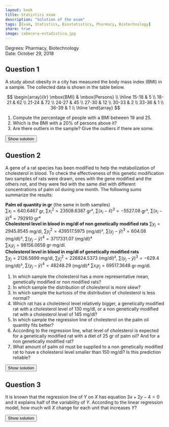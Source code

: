 ```yaml
---
layout: book
title: Statistics exam
description: "Solution of the exam"
tags: [Exam, Statistics, Biostatistics, Pharmacy, Biotechnology]
share: true
image: cabecera-estadistica.jpg
---
```




Degrees: Pharmacy, Biotechnology  
Date: October 29, 2018 

## Question 1
A study about obesity in a city has measured the body mass index (BMI) in a sample.
The collected data is shown in the table below.

$$
\begin{array}{lr}
\mbox{BMI} & \mbox{Persons} \\
\hline
15-18      & 5               \\
18-21      & 62              \\
21-24      & 72              \\
24-27      & 45              \\
27-30      & 12              \\
30-33      & 2               \\
33-36      & 1               \\
36-39      & 1               \\
\hline
\end{array}
$$

1. Compute the percentage of people with a BMI between 19 and 25. 
2. Which is the BMI with a 20% of persons above it?
3. Are there outliers in the sample? Give the outliers if there are some. 

<div><button class="solution">Show solution</button></div>
<div id="solution" style="display: none">
<b>Non interpolating</b>:<br/>
1. $F(19)\approx 0.335$ and $F(25)\approx 0.920$, so the percentage of people between 19 and 25 is 58.5% approximately.<br/>
2. $P_{80}\approx 25.5$.<br/>
3. $Q_1\approx 19.5$, $Q_3\approx 25.5$, $IQR\approx 6$, $f_1\approx 10.5$ and $f_2\approx 34.5$. Thus there is at leats one outlier in the interval (36-39).<br/>
<b>Interpolating</b>:<br/>
1. $F(19)=0.1283$ and $F(25)=0.77$, so the percentage of people between 19 and 25 is 64.17%<br/>
2. $P_{80}=25.4$.<br/>
3. $Q_1=20.1774$, $Q_3=24.7333$, $IQR=4.5559$, $f_1=13.3435$ and $f_2=31.5671$. Thus there are at leats two outliers in the intervals (33-36) and (36-39).
</div>


## Question 2




A gene of a rat species has been modified to help the metabolization of cholesterol in blood.
To check the effectiveness of this genetic modification two samples of rats were drawn, ones with the gene modified and the others not, and they were fed with the same diet with different concentrations of palm oil during one month.
The following sums summarize the results:

**Palm oil quantity in gr** (the same in both samples)  
$\sum x_i=640.6467$ gr, $\sum x_i^2=23508.6387$ gr², $\sum(x_i-\bar x)^3=-5527.08$ gr³, $\sum(x_i-\bar x)^4=792910$ gr⁴  
**Cholesterol level in blood in mg/dl of non genetically modified rats**
$\sum y_j=2945.8545$ mg/dl, $\sum y_j^2=439517.5975$ (mg/dl)², $\sum(y_j-\bar y)^3=604.08$ (mg/dl)³, $\sum(y_j-\bar y)^4=3717331.07$ (mg/dl)⁴  
$\sum x_iy_j=98156.0658$ gr$\cdot$mg/dl.  
**Cholesterol level in blood in mg/dl of genetically modified rats**  
$\sum y_j=2126.5899$ mg/dl, $\sum y_j^2=226824.5373$ (mg/dl)², $\sum(y_j-\bar y)^3=-629.4$ (mg/dl)³, $\sum(y_j-\bar y)^4=48248.29$ (mg/dl)⁴ 
$\sum x_iy_j=69517.3648$ gr$\cdot$mg/dl.  

1. In which sample the cholesterol has a more representative mean, genetically modified or non modified rats?
1. In which sample the distribution of cholesterol is more skew?
1. In which sample the kurtosis of the distribution of cholesterol is less normal?
1. Which rat has a cholesterol level relatively bigger, a genetically modified rat with a cholesterol level of 130 mg/dl, or a non genetically modified rat with a cholesterol level of 145 mg/dl?
1. In which sample the regression line of cholesterol on the palm oil quantity fits better?
1. According to the regression line, what level of cholesterol is expected for a genetically modified rat with a diet of 25 gr of palm oil? And for a non genetically modified rat?
1. What amount of palm oil must be supplied to a non genetically modified rat to have a cholesterol level smaller than 150 mg/dl? Is this prediction reliable?

<div><button class="solution">Show solution</button></div>
<div id="solution" style="display: none">
1. Non genetically modified rats: $\bar y=147.2927$ mg/dl,  $s^2_y=280.7332$ (mg/dl)², $s=16.7551$ mg/dl and $cv_y=0.1138$.<br/>
Genetically modified rats: $\bar y=106.3295$ mg/dl,  $s^2_y=35.265$ (mg/dl)², $s=5.9384$ mg/dl and $cv_y=0.0558$.<br/>
Thus, the mean of genetically modified rats is more representative since the coef. of variation is smaller.<br/>
2. Non genetically modified rats: $g_1=0.0064$.<br/>
Genetically modified rats: $g_1-0.1503$<br/>
Thus, the distribution of genetically modified rats is more skew since the coef. of skewness is further from 0.<br/>
3. Non genetically modified rats: $g_2=-0.6416$.<br/>
Genetically modified rats: $g_2-1.0602$<br/>
Thus, the kurtosis of the distribution of genetically modified rats is less normal since the coef. of kurtosis is further from 0.<br/>
4. Non genetically modified rats: $z(145)=-0.1368$.<br/>
Genetically modified rats: $z(130)=3.986$.<br/>
Thus, a cholesterol level of 130 mg/dl in genetically modified rats is relatively greater than 145 mg/dl in non genetically modidied rats.<br/>
5. $\bar x=32.0323$ gr,  $s^2_x=149.3614$ gr².<br/>
Non genetically modified rats: $s_{xy}=189.6733$ gr$\cdot$mg/dl and $r^2=0.858$.<br/>
Genetically modified rats: $s_{xy}=69.8861$ gr$\cdot$mg/dl and $r^2=0.9273$.<br/>
Thus, the regression line fits better in genetically modified rats since the coef. of determination is greater.<br/>
6. Regression line of $Y$ on $X$ in non genetically modified rats: $y=106.615+1.2699x$. Prediction: $y(25)=138.3624$<br/>
Regression line of $Y$ on $X$ in genetically modified rats: $y=91.3416+0.4679x$. Prediction: $y(25)=103.0391$<br/>
7. Regression line of $X$ on $Y$ in non genetically modified rats: $x=-67.4838+0.6756y$. Prediction: $x(150)=33.8615$. The prediction is very reliable since the coef. of determination is closte to 1.
</div>

## Question 3
It is known that the regression line of $Y$ on $X$ has equation $3x+2y-4=0$ and it explains half of the variability of $Y$.
According to the linear regression model, how much will $X$ change for each unit that increases $Y$?

<div><button class="solution">Show solution</button></div>
<div id="solution" style="display: none">
$r^2=0.5$ and $b_{xy}=-\frac{1}{3}$, so $X$ decreases 1/3 of the increase of $Y$.
</div>
